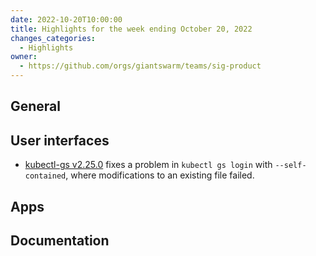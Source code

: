 ```yaml
---
date: 2022-10-20T10:00:00
title: Highlights for the week ending October 20, 2022
changes_categories:
  - Highlights
owner:
  - https://github.com/orgs/giantswarm/teams/sig-product
---
```

## General

## User interfaces

- [kubectl-gs v2.25.0](https://github.com/giantswarm/kubectl-gs/releases/tag/v2.25.0) fixes a problem in `kubectl gs login` with `--self-contained`, where modifications to an existing file failed.

## Apps

## Documentation


